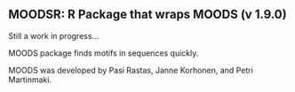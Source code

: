 ## MOODSR:  R Package that wraps MOODS (v 1.9.0)

Still a work in progress...

MOODS package finds motifs in sequences quickly.

MOODS was developed by Pasi Rastas, Janne Korhonen, and Petri Martinmaki.

